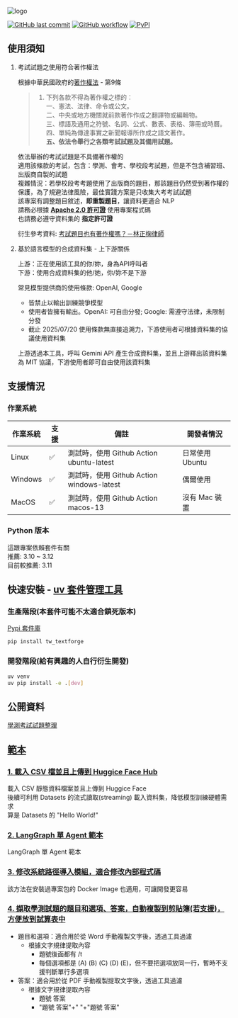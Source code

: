 ![logo](https://raw.githubusercontent.com/TsukiSama9292/TW-TextForge/refs/heads/main/assets/TW-TextForge_Preview.png)

[![GitHub last commit](https://img.shields.io/github/last-commit/TsukiSama9292/TW-TextForge)](https://github.com/TsukiSama9292/TW-TextForge/commits/main)
[![GitHub workflow](https://github.com/TsukiSama9292/TW-TextForge/actions/workflows/tests.yml/badge.svg)](https://github.com/TsukiSama9292/TW-TextForge/actions/workflows/tests.yml)
[![PyPI](https://img.shields.io/pypi/v/tw_textforge)](https://pypi.org/project/tw_textforge/)

## 使用須知

1. 考試試題之使用符合著作權法

    根據中華民國政府的[著作權法](https://law.moj.gov.tw/LawClass/LawAll.aspx?PCode=J0070017) - 第9條 

    > 1. 下列各款不得為著作權之標的︰  
    一、憲法、法律、命令或公文。  
    二、中央或地方機關就前款著作作成之翻譯物或編輯物。  
    三、標語及通用之符號、名詞、公式、數表、表格、簿冊或時曆。  
    四、單純為傳達事實之新聞報導所作成之語文著作。  
    **五、依法令舉行之各類考試試題及其備用試題。**

    依法舉辦的考試試題是不具備著作權的  
    適用該條款的考試，包含：學測、會考、學校段考試題，但是不包含補習班、出版商自製的試題  
    複雜情況：若學校段考考題使用了出版商的題目，那該題目仍然受到著作權的保護，為了規避法律風險，最佳實踐方案是只收集大考考試試題  
    該專案有調整題目敘述，**即重製題目**，讓資料更適合 NLP  
    請務必根據 **[Apache 2.0 許可證](https://github.com/TsukiSama9292/TW-TextForge/blob/main/LICENSE)** 使用專案程式碼  
    也請務必遵守資料集的 **指定許可證**
    
    衍生參考資料: [考試題目也有著作權嗎？－林正椈律師](https://www.glorylaw.com.tw/knowledge-detail/1429/)
    

2. 基於語言模型的合成資料集 - 上下游關係

    上游：正在使用該工具的你/妳，身為API呼叫者  
    下游：使用合成資料集的他/她，你/妳不是下游  

    常見模型提供商的使用條款: OpenAI, Google  
    - 皆禁止以輸出訓練競爭模型  
    - 使用者皆擁有輸出。OpenAI: 可自由分發; Google: 需遵守法律，未限制分發  
    - 截止 2025/07/20 使用條款無直接追溯力，下游使用者可根據資料集的協議使用資料集  
    
    上游透過本工具，呼叫 Gemini API 產生合成資料集，並且上游釋出該資料集為 MIT 協議，下游使用者即可自由使用該資料集


## 支援情況

### 作業系統

| 作業系統 | 支援 | 備註 | 開發者情況 |
|--------|------|-----|----------|
| Linux | ✅ | 測試時，使用 Github Action ubuntu-latest | 日常使用 Ubuntu |
| Windows | ✅ | 測試時，使用 Github Action windows-latest | 偶爾使用 |
| MacOS | ✅ | 測試時，使用 Github Action macos-13| 沒有 Mac 裝置 |

### Python 版本

這跟專案依賴套件有關  
推薦: 3.10 ~ 3.12  
目前較推薦: 3.11  

## 快速安裝 - [uv 套件管理工具](https://docs.astral.sh/uv/getting-started/installation/)

### 生產階段(本套件可能不太適合鎖死版本)
[Pypi 套件庫](https://pypi.org/project/tw_textforge/)

```bash
pip install tw_textforge
```

### 開發階段(給有興趣的人自行衍生開發)

```bash
uv venv
uv pip install -e .[dev]
```

## 公開資料
[學測考試試題整理](https://docs.google.com/spreadsheets/d/e/2PACX-1vRtnMPEutqfeoQS2BNu2MGvSfM-ti-dNJTIDkd3BxMyAh7E0w-bbIShMgafX805UHSyyexNs_LxU0So/pubhtml)

## [範本](https://github.com/TsukiSama9292/TW-TextForge/tree/main/examples)

### [1. 載入 CSV 檔並且上傳到 Huggice Face Hub](https://github.com/TsukiSama9292/TW-TextForge/blob/main/examples/Dataset_Load_And_Upload.ipynb)

載入 CSV 靜態資料檔案並且上傳到 Huggice Face  
後續可利用 Datasets 的流式讀取(streaming) 載入資料集，降低模型訓練硬體需求  
算是 Datasets 的 "Hello World!"

### [2. LangGraph 單 Agent 範本](https://github.com/TsukiSama9292/TW-TextForge/blob/main/examples/GSATChineseGraph_QuestionAnalysis.ipynb)

LangGraph 單 Agent 範本

### [3. 修改系統路徑導入模組，適合修改內部程式碼](https://github.com/TsukiSama9292/TW-TextForge/blob/main/examples/Modules_Hot_Update.ipynb)

該方法在安裝過專案包的 Docker Image 也適用，可讓開發更容易

### [4. 擷取學測試題的題目和選項、答案，自動複製到剪貼簿(若支援)，方便放到試算表中](https://github.com/TsukiSama9292/TW-TextForge/blob/main/examples/Modules_Hot_Update.ipynb)

- 題目和選項：適合用於從 Word 手動複製文字後，透過工具過濾
  - 根據文字規律提取內容
    - 題號後面都有 /t
    - 每個選項都是 (A) (B) (C) (D) (E)，但不要把選項放同一行，暫時不支援判斷單行多選項
- 答案：適合用於從 PDF 手動複製提取文字後，透過工具過濾
  - 根據文字規律提取內容
    - 題號 答案
    - "題號 答案"+" "+"題號 答案"